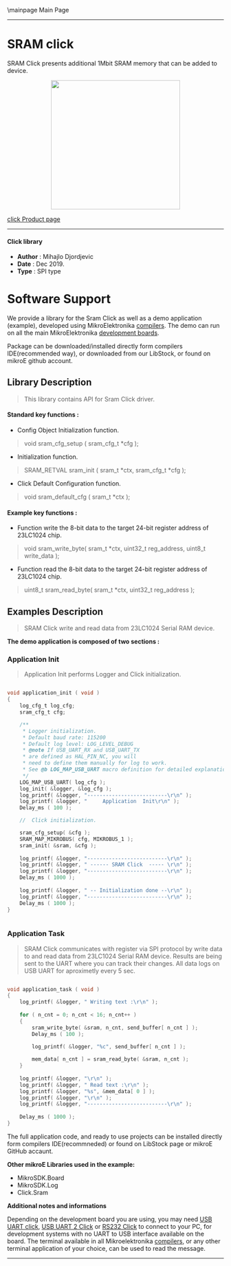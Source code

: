 \mainpage Main Page
 
 

---
# SRAM click

SRAM Click presents additional 1Mbit SRAM memory that can be added to device.

<p align="center">
  <img src="https://download.mikroe.com/images/click_for_ide/sram_click.png" height=300px>
</p>


[click Product page](https://www.mikroe.com/sram-click)

---


#### Click library 

- **Author**        : Mihajlo Djordjevic
- **Date**          : Dec 2019.
- **Type**          : SPI type


# Software Support

We provide a library for the Sram Click 
as well as a demo application (example), developed using MikroElektronika 
[compilers](https://shop.mikroe.com/compilers). 
The demo can run on all the main MikroElektronika [development boards](https://shop.mikroe.com/development-boards).

Package can be downloaded/installed directly form compilers IDE(recommended way), or downloaded from our LibStock, or found on mikroE github account. 

## Library Description

> This library contains API for Sram Click driver.

#### Standard key functions :

- Config Object Initialization function.
> void sram_cfg_setup ( sram_cfg_t *cfg ); 
 
- Initialization function.
> SRAM_RETVAL sram_init ( sram_t *ctx, sram_cfg_t *cfg );

- Click Default Configuration function.
> void sram_default_cfg ( sram_t *ctx );

#### Example key functions :

- Function write the 8-bit data to the target 24-bit register address of 23LC1024 chip.
> void sram_write_byte( sram_t *ctx, uint32_t reg_address, uint8_t write_data );
 
- Function read the 8-bit data to the target 24-bit register address of 23LC1024 chip.
> uint8_t sram_read_byte( sram_t *ctx, uint32_t reg_address );

## Examples Description

> 
> SRAM Click write and read data from 23LC1024 Serial RAM device.
> 

**The demo application is composed of two sections :**

### Application Init 

>
> Application Init performs Logger and Click initialization.
> 

```c

void application_init ( void )
{
    log_cfg_t log_cfg;
    sram_cfg_t cfg;

    /** 
     * Logger initialization.
     * Default baud rate: 115200
     * Default log level: LOG_LEVEL_DEBUG
     * @note If USB_UART_RX and USB_UART_TX 
     * are defined as HAL_PIN_NC, you will 
     * need to define them manually for log to work. 
     * See @b LOG_MAP_USB_UART macro definition for detailed explanation.
     */
    LOG_MAP_USB_UART( log_cfg );
    log_init( &logger, &log_cfg );
    log_printf( &logger, "--------------------------\r\n" );
    log_printf( &logger, "     Application  Init\r\n" );
    Delay_ms ( 100 );

    //  Click initialization.

    sram_cfg_setup( &cfg );
    SRAM_MAP_MIKROBUS( cfg, MIKROBUS_1 );
    sram_init( &sram, &cfg );
    
    log_printf( &logger, "--------------------------\r\n" );
    log_printf( &logger, " ------ SRAM Click  ----- \r\n" );
    log_printf( &logger, "--------------------------\r\n" );
    Delay_ms ( 1000 );
    
    log_printf( &logger, " -- Initialization done --\r\n" );
    log_printf( &logger, "--------------------------\r\n" );
    Delay_ms ( 1000 );
}
  
```

### Application Task

>
> SRAM Click communicates with register via SPI protocol by write data to and read data from 23LC1024 Serial RAM device. 
> Results are being sent to the UART where you can track their changes. 
> All data logs on USB UART for aproximetly every 5 sec.
> 

```c

void application_task ( void )
{
    log_printf( &logger, " Writing text :\r\n" );
   
    for ( n_cnt = 0; n_cnt < 16; n_cnt++ )
    {
        sram_write_byte( &sram, n_cnt, send_buffer[ n_cnt ] );
        Delay_ms ( 100 );
        
        log_printf( &logger, "%c", send_buffer[ n_cnt ] );

        mem_data[ n_cnt ] = sram_read_byte( &sram, n_cnt );
    }
    
    log_printf( &logger, "\r\n" );
    log_printf( &logger, " Read text :\r\n" );
    log_printf( &logger, "%s", &mem_data[ 0 ] );
    log_printf( &logger, "\r\n" );
    log_printf( &logger, "--------------------------\r\n" );
    
    Delay_ms ( 1000 );
}

``` 

The full application code, and ready to use projects can be  installed directly form compilers IDE(recommneded) or found on LibStock page or mikroE GitHub accaunt.

**Other mikroE Libraries used in the example:** 

- MikroSDK.Board
- MikroSDK.Log
- Click.Sram

**Additional notes and informations**

Depending on the development board you are using, you may need 
[USB UART click](https://shop.mikroe.com/usb-uart-click), 
[USB UART 2 Click](https://shop.mikroe.com/usb-uart-2-click) or 
[RS232 Click](https://shop.mikroe.com/rs232-click) to connect to your PC, for 
development systems with no UART to USB interface available on the board. The 
terminal available in all Mikroelektronika 
[compilers](https://shop.mikroe.com/compilers), or any other terminal application 
of your choice, can be used to read the message.



---
